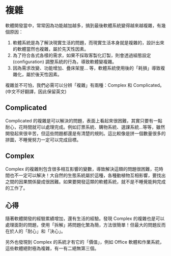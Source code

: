 # 複雜

軟體開發當中，常常因為功能越加越多，搞到最後軟體系統變得越來越複雜，有幾個原因：

1. 軟體系統是為了解決現實生活的問題，而現實生活本身就是複雜的，設計出來的軟體當然也複雜，屬於先天性因素。
2. 為了符合各式各樣的需求，如果不採取客製化訂製，則會透過組態設定 (configuration) 調整系統的行為，導致軟體變複雜。
3. 因為需求改變、功能增加、疊床架屋... 等，軟體系統使用後的「耗損」導致複雜化，屬於後天性因素。

複雜並不可怕，我們必需可以分辨「複雜」有兩種：Complex 和 Complicated。(中文不好翻譯，因此保留英文)

## Complicated

Complicated 的複雜是可以解決的問題，表面上看起來很困難，其實只要有一點耐心，花時間就可以處理完成。例如訂票系統、購物系統、選課系統...等等，雖然開發起來很辛苦，但這些問題都還是有清楚的規則。這比較像是拼一個數量很多的拼圖，不睡覺努力一定可以完成目標。

## Complex

Complex 的複雜則包含很多相互影響的變數，導致解決這類的問題很困難，花時間也不一定可以解決！大自然的生態系統屬於這種，各種動植物互相影響，要找出之間的因果關係變成很困難。如果要開發這類的軟體系統，就不是不睡覺能夠完成的工作了。

## 心得

隨著軟體開發的經驗累績增加，還有生活的經驗。發現 Complex 的複雜也是可以處理面對的問題，使用「拆解」將問題化繁為簡，方法很簡單！但最大的問題反而在於人的「耐心」和「決心」。

另外也發現到 Complex 的系統才有它的「價值」，例如 Office 軟體和作業系統，這些軟體絕對極為複雜，有一有二絕無第三個。